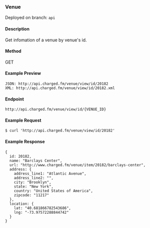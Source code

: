 ### **Venue**

Deployed on branch: `api`

#### **Description**

Get infomation of a venue by venue's id.

#### **Method**
GET

#### **Example Preview**
```
JSON: http://api.charged.fm/venue/view/id/20182
XML: http://api.charged.fm/venue/view/id/20182.xml
```
#### **Endpoint**
```
http://api.charged.fm/venue/view/id/{VENUE_ID}
```
#### **Example Request**
```
$ curl 'http://api.charged.fm/venue/view/id/20182'
```
#### **Example Response**
```
{
  id: 20182,
  name: "Barclays Center",
  url: "http://www.charged.fm/venue/item/20182/barclays-center",
  address: {
    address_line1: "Atlantic Avenue",
    address_line2: "",
    city: "Brooklyn",
    state: "New York",
    country: "United States of America",
    zipcode: "11217"
  },
  location: {
    lat: "40.681866782543686",
    lng: "-73.97572288844742"
  }
}
```
